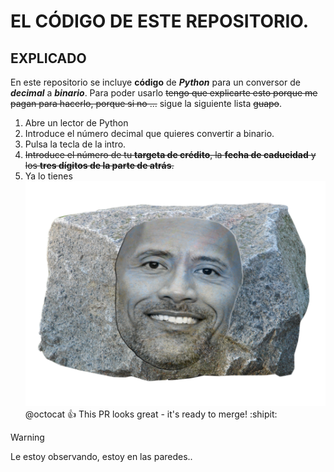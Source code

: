 # EL CÓDIGO DE ESTE REPOSITORIO.
## EXPLICADO

En este repositorio se incluye **código** de **_Python_** para un conversor de ***decimal*** a ***binario***.
Para poder usarlo ~~tengo que explicarte esto porque me pagan para hacerlo, porque si no ...~~ sigue la siguiente lista ~~guapo~~.
1. Abre un lector de Python
2. Introduce el número decimal que quieres convertir a binario.
3. Pulsa la tecla de la intro.
4. ~~Introduce el número de tu **targeta de crédito**, la **fecha de caducidad** y los **tres dígitos de la parte de atrás**.~~
5. Ya lo tienes
![La roca, pero es una roca.](dtuw1afznfv71.png)
@octocat :+1: This PR looks great - it's ready to merge! :shipit:
> [!WARNING]
> Le estoy observando, estoy en las paredes..
